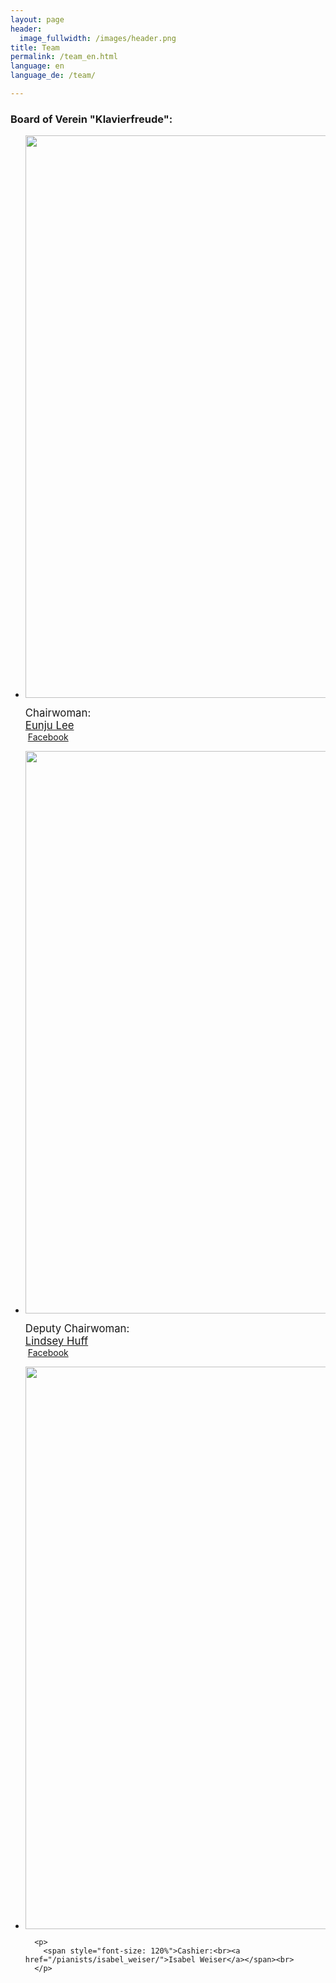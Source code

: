 ```yaml
---
layout: page
header:
  image_fullwidth: /images/header.png
title: Team
permalink: /team_en.html
language: en
language_de: /team/

---
```


### Board of Verein "Klavierfreude":

<ul class="small-block-grid-2 medium-block-grid-2 large-block-grid-2" > 
  <li><a href="/pianists/eunju_lee/">
        <img src="/images/LeeEunju2.jpg" width="500em" height="900em" style="object-fit: scale-down !important;" />
      </a>
      <p>
        <span style="font-size: 120%">Chairwoman:<br><a href="/pianists/eunju_lee/">Eunju Lee</a></span><br>
        <span class="icon-facebook">&nbsp;<a href="https://www.facebook.com/eunju.lee.9400">Facebook</a></span>
      </p>
  </li>
  <li><a href="/pianists/lindsey_huff/">
        <img src="/images/LindseyHuff2.jpg"  width="500em" height="900em" style="object-fit: scale-down !important;"  />
      </a>
      <p>
        <span style="font-size: 120%">Deputy Chairwoman:<br><a href="/pianists/lindsey_huff/">Lindsey Huff</a></span><br>
        <span class="icon-facebook">&nbsp;<a href="https://www.facebook.com/lindsey.huff.549">Facebook</a></span>
      </p>
  </li>
  <li>
        <img src="/images/female-avi2.jpg"  width="500em" height="900em" style="object-fit: scale-down !important;"  />
      
      <p>
        <span style="font-size: 120%">Cashier:<br><a href="/pianists/isabel_weiser/">Isabel Weiser</a></span><br>
      </p>
  </li>
</ul>



